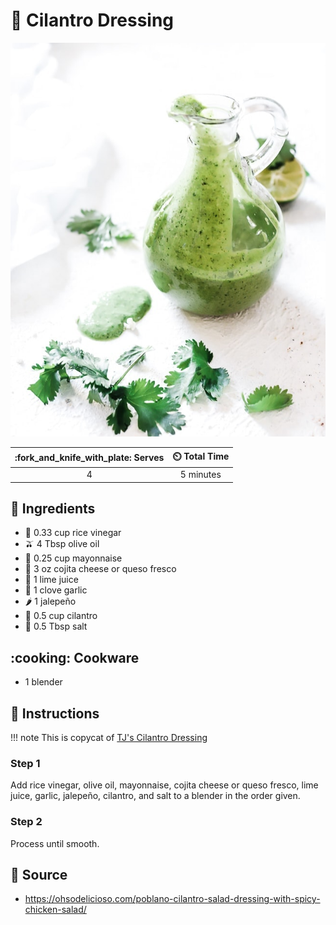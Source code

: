 # :herb: Cilantro Dressing

![Cilantro Dressing](../assets/images/cilantro-dressing.jpg)

| :fork_and_knife_with_plate: Serves | :timer_clock: Total Time |
|:----------------------------------:|:-----------------------: |
| 4 | 5 minutes |

## :salt: Ingredients

- :sake: 0.33 cup rice vinegar
- :olive: 4 Tbsp olive oil
- :egg: 0.25 cup mayonnaise
- :cheese: 3 oz cojita cheese or queso fresco
- :lemon: 1 lime juice
- :garlic: 1 clove garlic
- :hot_pepper: 1 jalepeño
- :herb: 0.5 cup cilantro
- :salt: 0.5 Tbsp salt

## :cooking: Cookware

- 1 blender

## :pencil: Instructions

!!! note
    This is copycat of [TJ's Cilantro Dressing][1]

### Step 1

Add rice vinegar, olive oil, mayonnaise, cojita cheese or queso fresco, lime juice, garlic, jalepeño, cilantro, and
salt to a blender in the order given.

### Step 2

Process until smooth.

## :link: Source

- <https://ohsodelicioso.com/poblano-cilantro-salad-dressing-with-spicy-chicken-salad/>

[1]: <https://www.traderjoesgroceryreviews.com/trader-joes-cilantro-dressing/>
